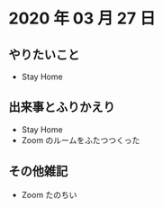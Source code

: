# 2020 年 03 月 27 日

## やりたいこと

- Stay Home

## 出来事とふりかえり

- Stay Home
- Zoom のルームをふたつつくった

## その他雑記

- Zoom たのちい
